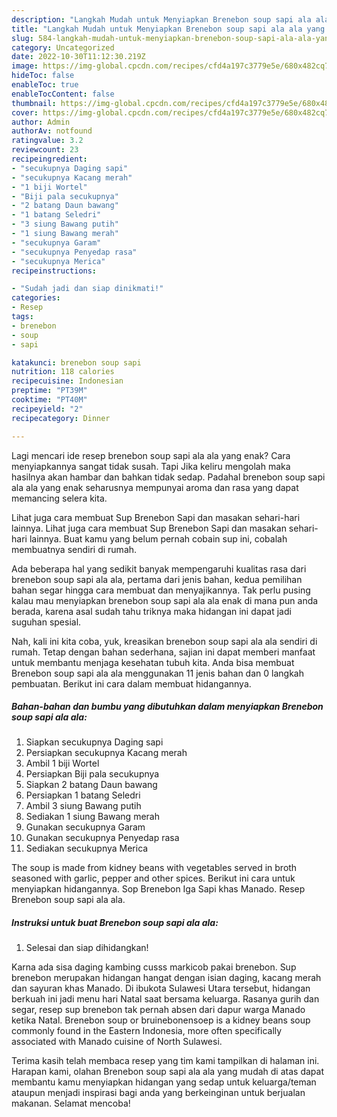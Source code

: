 ```yaml
---
description: "Langkah Mudah untuk Menyiapkan Brenebon soup sapi ala ala yang Enak Banget, Buat Buka Puasa Lezat"
title: "Langkah Mudah untuk Menyiapkan Brenebon soup sapi ala ala yang Enak Banget, Buat Buka Puasa Lezat"
slug: 584-langkah-mudah-untuk-menyiapkan-brenebon-soup-sapi-ala-ala-yang-enak-banget-buat-buka-puasa-lezat
category: Uncategorized
date: 2022-10-30T11:12:30.219Z
image: https://img-global.cpcdn.com/recipes/cfd4a197c3779e5e/680x482cq70/brenebon-soup-sapi-ala-ala-foto-resep-utama.jpg
hideToc: false
enableToc: true
enableTocContent: false
thumbnail: https://img-global.cpcdn.com/recipes/cfd4a197c3779e5e/680x482cq70/brenebon-soup-sapi-ala-ala-foto-resep-utama.jpg
cover: https://img-global.cpcdn.com/recipes/cfd4a197c3779e5e/680x482cq70/brenebon-soup-sapi-ala-ala-foto-resep-utama.jpg
author: Admin
authorAv: notfound
ratingvalue: 3.2
reviewcount: 23
recipeingredient:
- "secukupnya Daging sapi"
- "secukupnya Kacang merah"
- "1 biji Wortel"
- "Biji pala secukupnya"
- "2 batang Daun bawang"
- "1 batang Seledri"
- "3 siung Bawang putih"
- "1 siung Bawang merah"
- "secukupnya Garam"
- "secukupnya Penyedap rasa"
- "secukupnya Merica"
recipeinstructions:

- "Sudah jadi dan siap dinikmati!"
categories:
- Resep
tags:
- brenebon
- soup
- sapi

katakunci: brenebon soup sapi 
nutrition: 118 calories
recipecuisine: Indonesian
preptime: "PT39M"
cooktime: "PT40M"
recipeyield: "2"
recipecategory: Dinner

---
```



Lagi mencari ide resep brenebon soup sapi ala ala yang enak? Cara menyiapkannya sangat tidak susah. Tapi Jika keliru mengolah maka hasilnya akan hambar dan bahkan tidak sedap. Padahal brenebon soup sapi ala ala yang enak seharusnya mempunyai aroma dan rasa yang dapat memancing selera kita.


Lihat juga cara membuat Sup Brenebon Sapi dan masakan sehari-hari lainnya. Lihat juga cara membuat Sup Brenebon Sapi dan masakan sehari-hari lainnya. Buat kamu yang belum pernah cobain sup ini, cobalah membuatnya sendiri di rumah.

Ada beberapa hal yang sedikit banyak mempengaruhi kualitas rasa dari brenebon soup sapi ala ala, pertama dari jenis bahan, kedua pemilihan bahan segar hingga cara membuat dan menyajikannya. Tak perlu pusing kalau mau menyiapkan brenebon soup sapi ala ala enak di mana pun anda berada, karena asal sudah tahu triknya maka hidangan ini dapat jadi suguhan spesial.


Nah, kali ini kita coba, yuk, kreasikan brenebon soup sapi ala ala sendiri di rumah. Tetap dengan bahan sederhana, sajian ini dapat memberi manfaat untuk membantu menjaga kesehatan tubuh kita. Anda bisa membuat Brenebon soup sapi ala ala menggunakan 11 jenis bahan dan 0 langkah pembuatan. Berikut ini cara dalam membuat hidangannya.

<!--inarticleads1-->

##### Bahan-bahan dan bumbu yang dibutuhkan dalam menyiapkan Brenebon soup sapi ala ala:

1. Siapkan secukupnya Daging sapi
1. Persiapkan secukupnya Kacang merah
1. Ambil 1 biji Wortel
1. Persiapkan Biji pala secukupnya
1. Siapkan 2 batang Daun bawang
1. Persiapkan 1 batang Seledri
1. Ambil 3 siung Bawang putih
1. Sediakan 1 siung Bawang merah
1. Gunakan secukupnya Garam
1. Gunakan secukupnya Penyedap rasa
1. Sediakan secukupnya Merica


The soup is made from kidney beans with vegetables served in broth seasoned with garlic, pepper and other spices. Berikut ini cara untuk menyiapkan hidangannya. Sop Brenebon Iga Sapi khas Manado. Resep Brenebon soup sapi ala ala. 

<!--inarticleads2-->

##### Instruksi untuk buat Brenebon soup sapi ala ala:


1. Selesai dan siap dihidangkan!

Karna ada sisa daging kambing cusss markicob pakai brenebon. Sup brenebon merupakan hidangan hangat dengan isian daging, kacang merah dan sayuran khas Manado. Di ibukota Sulawesi Utara tersebut, hidangan berkuah ini jadi menu hari Natal saat bersama keluarga. Rasanya gurih dan segar, resep sup brenebon tak pernah absen dari dapur warga Manado ketika Natal. Brenebon soup or bruinebonensoep is a kidney beans soup commonly found in the Eastern Indonesia, more often specifically associated with Manado cuisine of North Sulawesi. 

Terima kasih telah membaca resep yang tim kami tampilkan di halaman ini. Harapan kami, olahan Brenebon soup sapi ala ala yang mudah di atas dapat membantu kamu menyiapkan hidangan yang sedap untuk keluarga/teman ataupun menjadi inspirasi bagi anda yang berkeinginan untuk berjualan makanan. Selamat mencoba!
